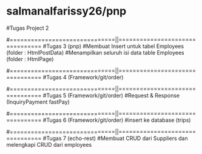 # salmanalfarissy26/pnp 

#Tugas Project 2

#==============================||================================
#Tugas 3 (pnp)
#Membuat Insert untuk tabel Employees  (folder : HtmlPostData)
#Menampilkan seluruh isi data table Employees (folder : HtmlPage)

#==============================||================================
#Tugas 4 (Framework/git/order)

#==============================||================================
#Tugas 5 (Framework/git/order)
#Request & Response (InquiryPayment fastPay)

#==============================||================================
#Tugas 6 (Framework/git/order)
#insert ke database (trips)

#==============================||================================
#Tugas 7 (echo-rest)
#Membuat CRUD dari Suppliers dan melengkapi CRUD dari employees
